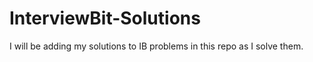 # InterviewBit-Solutions
I will be adding my solutions to IB problems in this repo as I solve them.
